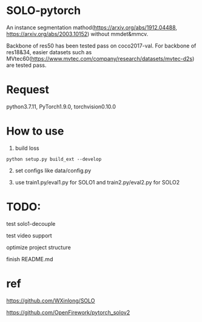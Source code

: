 # SOLO-pytorch
An instance segmentation mathod(https://arxiv.org/abs/1912.04488, https://arxiv.org/abs/2003.10152) without mmdet&mmcv.

Backbone of res50 has been tested pass on coco2017-val. For backbone of res18&34, easier datasets such as MVtec60(https://www.mvtec.com/company/research/datasets/mvtec-d2s) are tested pass.

# Request

python3.7.11, PyTorch1.9.0, torchvision0.10.0

# How to use
1. build loss
```
python setup.py build_ext --develop
```
2. set configs like data/config.py

3. use train1.py/eval1.py for SOLO1 and train2.py/eval2.py for SOLO2

# TODO:
test solo1-decouple

test video support

optimize project structure

finish README.md

# ref

https://github.com/WXinlong/SOLO

https://github.com/OpenFirework/pytorch_solov2
